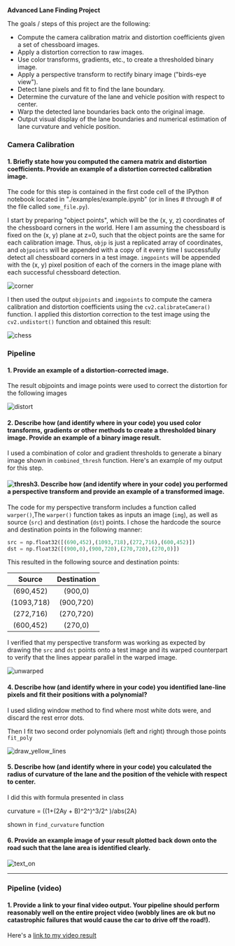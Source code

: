 **Advanced Lane Finding Project**

The goals / steps of this project are the following:

* Compute the camera calibration matrix and distortion coefficients given a set of chessboard images.
* Apply a distortion correction to raw images.
* Use color transforms, gradients, etc., to create a thresholded binary image.
* Apply a perspective transform to rectify binary image ("birds-eye view").
* Detect lane pixels and fit to find the lane boundary.
* Determine the curvature of the lane and vehicle position with respect to center.
* Warp the detected lane boundaries back onto the original image.
* Output visual display of the lane boundaries and numerical estimation of lane curvature and vehicle position.

### Camera Calibration

#### 1. Briefly state how you computed the camera matrix and distortion coefficients. Provide an example of a distortion corrected calibration image.

The code for this step is contained in the first code cell of the IPython notebook located in "./examples/example.ipynb" (or in lines # through # of the file called `some_file.py`).  

I start by preparing "object points", which will be the (x, y, z) coordinates of the chessboard corners in the world. Here I am assuming the chessboard is fixed on the (x, y) plane at z=0, such that the object points are the same for each calibration image.  Thus, `objp` is just a replicated array of coordinates, and `objpoints` will be appended with a copy of it every time I successfully detect all chessboard corners in a test image.  `imgpoints` will be appended with the (x, y) pixel position of each of the corners in the image plane with each successful chessboard detection.  

![corner](/Users/ScottieYan/CarND/CarND-Advanced-Lane-Lines/output_images/corner.png)

I then used the output `objpoints` and `imgpoints` to compute the camera calibration and distortion coefficients using the `cv2.calibrateCamera()` function.  I applied this distortion correction to the test image using the `cv2.undistort()` function and obtained this result: 

![chess](/Users/ScottieYan/CarND/CarND-Advanced-Lane-Lines/output_images/chess.png)

### Pipeline

#### 1. Provide an example of a distortion-corrected image.

The result objpoints and image points were used to correct the distortion for the following images

![distort](/Users/ScottieYan/CarND/CarND-Advanced-Lane-Lines/output_images/distort.png)



#### 2. Describe how (and identify where in your code) you used color transforms, gradients or other methods to create a thresholded binary image.  Provide an example of a binary image result.

I used a combination of color and gradient thresholds to generate a binary image shown in `combined_thresh` function.  Here's an example of my output for this step.  

#### ![thresh](/Users/ScottieYan/CarND/CarND-Advanced-Lane-Lines/output_images/thresh.png)3. Describe how (and identify where in your code) you performed a perspective transform and provide an example of a transformed image.

The code for my perspective transform includes a function called `warper()`,The `warper()` function takes as inputs an image (`img`), as well as source (`src`) and destination (`dst`) points.  I chose the hardcode the source and destination points in the following manner:

```python
src = np.float32([(690,452),(1093,718),(272,716),(600,452)])
dst = np.float32([(900,0),(900,720),(270,720),(270,0)])
```

This resulted in the following source and destination points:

|   Source   | Destination |
| :--------: | :---------: |
| (690,452)  |   (900,0)   |
| (1093,718) |  (900,720)  |
| (272,716)  |  (270,720)  |
| (600,452)  |   (270,0)   |

I verified that my perspective transform was working as expected by drawing the `src` and `dst` points onto a test image and its warped counterpart to verify that the lines appear parallel in the warped image.

![unwarped](/Users/ScottieYan/CarND/CarND-Advanced-Lane-Lines/output_images/unwarped.png)

#### 4. Describe how (and identify where in your code) you identified lane-line pixels and fit their positions with a polynomial?

I used sliding window method to find where most white dots were, and discard the rest error dots.

Then I fit two second order polynomials (left and right) through those points `fit_poly` 

![draw_yellow_lines](/Users/ScottieYan/CarND/CarND-Advanced-Lane-Lines/output_images/draw_yellow_lines.png)

#### 5. Describe how (and identify where in your code) you calculated the radius of curvature of the lane and the position of the vehicle with respect to center.

I did this with formula presented in class

curvature = ((1+(2Ay + B)^2^)^3/2^ )/abs(2A)

shown in `find_curvature` function

#### 6. Provide an example image of your result plotted back down onto the road such that the lane area is identified clearly.

![text_on](/Users/ScottieYan/CarND/CarND-Advanced-Lane-Lines/output_images/text_on.png)

---



### Pipeline (video)

#### 1. Provide a link to your final video output.  Your pipeline should perform reasonably well on the entire project video (wobbly lines are ok but no catastrophic failures that would cause the car to drive off the road!).

Here's a [link to my video result](./output_images/project_video_out.mp4)
